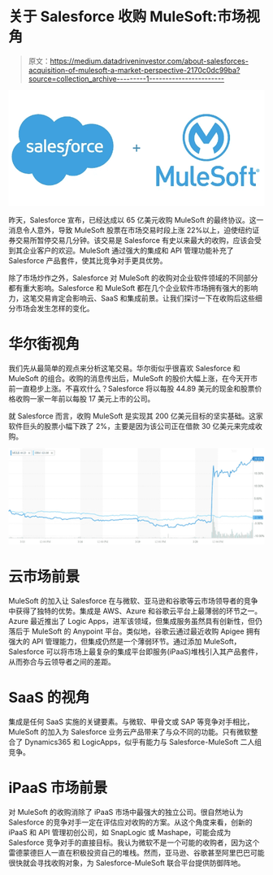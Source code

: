 # 关于 Salesforce 收购 MuleSoft:市场视角

> 原文：<https://medium.datadriveninvestor.com/about-salesforces-acquisition-of-mulesoft-a-market-perspective-2170c0dc99ba?source=collection_archive---------1----------------------->

![](img/92545317c596d50e6bbeefbfd4ca081e.png)

昨天，Salesforce 宣布，已经达成以 65 亿美元收购 MuleSoft 的最终协议。这一消息令人意外，导致 MuleSoft 股票在市场交易时段上涨 22%以上，迫使纽约证券交易所暂停交易几分钟。该交易是 Salesforce 有史以来最大的收购，应该会受到其企业客户的欢迎。MuleSoft 通过强大的集成和 API 管理功能补充了 Salesforce 产品套件，使其比竞争对手更具优势。

除了市场炒作之外，Salesforce 对 MuleSoft 的收购对企业软件领域的不同部分都有重大影响。Salesforce 和 MuleSoft 都在几个企业软件市场拥有强大的影响力，这笔交易肯定会影响云、SaaS 和集成前景。让我们探讨一下在收购后这些细分市场会发生怎样的变化。

# 华尔街视角

我们先从最简单的观点来分析这笔交易。华尔街似乎很喜欢 Salesforce 和 MuleSoft 的组合。收购的消息传出后，MuleSoft 的股价大幅上涨，在今天开市前一直稳步上涨。不喜欢什么？Salesforce 将以每股 44.89 美元的现金和股票价格收购一家一年前以每股 17 美元上市的公司。

就 Salesforce 而言，收购 MuleSoft 是实现其 200 亿美元目标的坚实基础。这家软件巨头的股票小幅下跌了 2%，主要是因为该公司正在借款 30 亿美元来完成收购。

![](img/f1819fc9b0e5edd48c04ea366ea661c1.png)

# 云市场前景

MuleSoft 的加入让 Salesforce 在与微软、亚马逊和谷歌等云市场领导者的竞争中获得了独特的优势。集成是 AWS、Azure 和谷歌云平台上最薄弱的环节之一。Azure 最近推出了 Logic Apps，进军该领域，但集成服务虽然具有创新性，但仍落后于 MuleSoft 的 Anypoint 平台。类似地，谷歌云通过最近收购 Apigee 拥有强大的 API 管理能力，但集成仍然是一个薄弱环节。通过添加 MuleSoft，Salesforce 可以将市场上最复杂的集成平台即服务(iPaaS)堆栈引入其产品套件，从而弥合与云领导者之间的差距。

# SaaS 的视角

集成是任何 SaaS 实施的关键要素。与微软、甲骨文或 SAP 等竞争对手相比，MuleSoft 的加入为 Salesforce 业务云产品带来了与众不同的功能。只有微软整合了 Dynamics365 和 LogicApps，似乎有能力与 Salesforce-MuleSoft 二人组竞争。

# iPaaS 市场前景

对 MuleSoft 的收购消除了 iPaaS 市场中最强大的独立公司。很自然地认为 Salesforce 的竞争对手一定在评估应对收购的方案。从这个角度来看，创新的 iPaaS 和 API 管理初创公司，如 SnapLogic 或 Mashape，可能会成为 Salesforce 竞争对手的直接目标。我认为微软不是一个可能的收购者，因为这个雷德蒙德巨人一直在积极投资自己的堆栈。然而，亚马逊、谷歌甚至阿里巴巴可能很快就会寻找收购对象，为 Salesforce-MuleSoft 联合平台提供防御阵地。